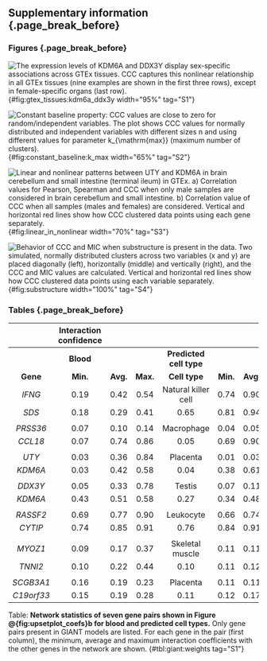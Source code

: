 ## Supplementary information {.page_break_before}

### Figures {.page_break_before}


![
**The expression levels of *KDM6A* and *DDX3Y* display sex-specific associations across GTEx tissues.**
CCC captures this nonlinear relationship in all GTEx tissues (nine examples are shown in the first three rows), except in female-specific organs (last row).
](images/coefs_comp/kdm6a_vs_ddx3y/gtex-KDM6A_vs_DDX3Y-main.svg "KDM6A and DDX3Y across different GTEx tissues"){#fig:gtex_tissues:kdm6a_ddx3y width="95%" tag="S1"}


![
**Constant baseline property: CCC values are close to zero for random/independent variables.**
The plot shows CCC values for normally distributed and independent variables with different sizes $n$ and using different values for parameter $k_{\mathrm{max}}$ (maximum number of clusters).
](images/misc/constant_baseline-k_max.svg "Constant baseline property: CCC values are close to zero for random/independent variables"){#fig:constant_baseline:k_max width="65%" tag="S2"}


![
**Linear and nonlinear patterns between *UTY* and *KDM6A* in brain cerebellum and small intestine (terminal ileum) in GTEx.**
**a)** Correlation values for Pearson, Spearman and CCC when only male samples are considered in brain cerebellum and small intestine.
**b)** Correlation value of CCC when all samples (males and females) are considered.
Vertical and horizontal red lines show how CCC clustered data points using each gene separately.
](images/coefs_comp/kdm6a_vs_uty/gtex-KDM6A_vs_UTY-nonlinear_and_linear.svg "Linear and nonlinear patterns between UTY and KDM6A"){#fig:linear_in_nonlinear width="70%" tag="S3"}


![
**Behavior of CCC and MIC when substructure is present in the data.**
Two simulated, normally distributed clusters across two variables ($x$ and $y$) are placed diagonally (left), horizontally (middle) and vertically (right), and the CCC and MIC values are calculated.
Vertical and horizontal red lines show how CCC clustered data points using each variable separately.
](images/misc/data_with_substructures/clusters.svg "Behavior of CCC and MIC when substructure is present in the data"){#fig:substructure width="100%" tag="S4"}


### Tables {.page_break_before}


| | **Interaction confidence** <!-- $colspan="7" -->    | | | | | | |
|:------:|:-----:|:-----:|:-----:|:--------:|:-----:|:-----:|:-----:|
| | **Blood** <!-- $colspan="3" --> | | | **Predicted cell type** <!-- $colspan="4" --> | | | |
| **Gene** |  **Min.** | **Avg.** | **Max.** |  **Cell type** | **Min.** | **Avg.** | **Max.** |
| *IFNG* | 0.19 | 0.42 | 0.54 | Natural killer cell<!-- $rowspan="2" --> | 0.74 | 0.90 | 0.99 |
| *SDS* | 0.18 | 0.29 | 0.41 | 0.65 | 0.81 | 0.94<!-- $removenext="2" --> |
| <!-- $colspan="8" --> |||||||
| *PRSS36* | 0.07 | 0.10 | 0.14 | Macrophage<!-- $rowspan="2" --> | 0.04 | 0.05 | 0.08 |
| *CCL18* | 0.07 | 0.74 | 0.86 | 0.05 | 0.69 | 0.90<!-- $removenext="2" --> |
| <!-- $colspan="8" --> |||||||
| *UTY* | 0.03 | 0.36 | 0.84 | Placenta<!-- $rowspan="2" --> | 0.01 | 0.03 | 0.04 |
| *KDM6A* | 0.03 | 0.42 | 0.58 | 0.04 | 0.38 | 0.61<!-- $removenext="2" --> |
| <!-- $colspan="8" --> |||||||
| *DDX3Y* | 0.05 | 0.33 | 0.78 | Testis<!-- $rowspan="2" --> | 0.07 | 0.11 | 0.18 |
| *KDM6A* | 0.43 | 0.51 | 0.58 | 0.27 | 0.34 | 0.48<!-- $removenext="2" --> |
| <!-- $colspan="8" --> |||||||
| *RASSF2* | 0.69 | 0.77 | 0.90 | Leukocyte<!-- $rowspan="2" --> | 0.66 | 0.74 | 0.88 |
| *CYTIP* | 0.74 | 0.85 | 0.91 | 0.76 | 0.84 | 0.91<!-- $removenext="2" --> |
| <!-- $colspan="8" --> |||||||
| *MYOZ1* | 0.09 | 0.17 | 0.37 | Skeletal muscle<!-- $rowspan="2" --> | 0.11 | 0.11 | 0.12 |
| *TNNI2* | 0.10 | 0.22 | 0.44 | 0.10 | 0.11 | 0.12<!-- $removenext="2" --> |
| <!-- $colspan="8" --> |||||||
| *SCGB3A1* | 0.16 | 0.19 | 0.23 | Placenta<!-- $rowspan="2" --> | 0.11 | 0.11 | 0.12 |
| *C19orf33* | 0.15 | 0.19 | 0.28 | 0.11 | 0.12 | 0.17<!-- $removenext="2" --> |

Table: **Network statistics of seven gene pairs shown in Figure @{fig:upsetplot_coefs}b for blood and predicted cell types.**
Only gene pairs present in GIANT models are listed.
For each gene in the pair (first column), the minimum, average and maximum interaction coefficients with the other genes in the network are shown.
{#tbl:giant:weights tag="S1"}
